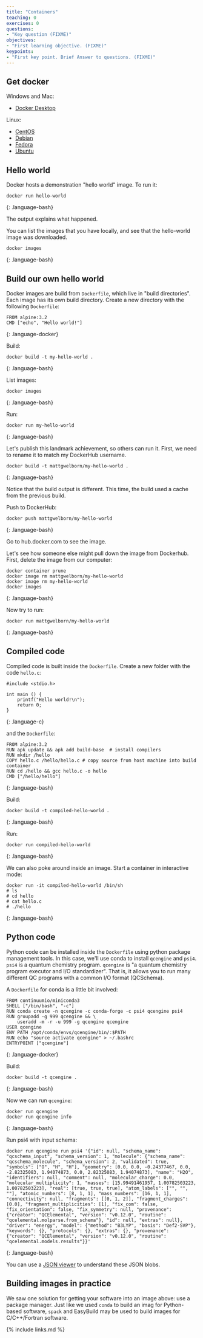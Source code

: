 ```yaml
---
title: "Containers"
teaching: 0
exercises: 0
questions:
- "Key question (FIXME)"
objectives:
- "First learning objective. (FIXME)"
keypoints:
- "First key point. Brief Answer to questions. (FIXME)"
---
```

## Get docker

Windows and Mac:

* [Docker Desktop](https://www.docker.com/products/docker-desktop)

Linux:

* [CentOS](https://docs.docker.com/install/linux/docker-ce/centos/)
* [Debian](https://docs.docker.com/install/linux/docker-ce/debian/)
* [Fedora](https://docs.docker.com/install/linux/docker-ce/fedora/)
* [Ubuntu](https://docs.docker.com/install/linux/docker-ce/ubuntu/)

## Hello world

Docker hosts a demonstration "hello world" image. To run it:

~~~
docker run hello-world
~~~
{: .language-bash}

The output explains what happened.

You can list the images that you have locally, and see that the hello-world image was downloaded.

~~~
docker images
~~~
{: .language-bash}


## Build our own hello world

Docker images are build from `Dockerfile`, which live in "build directories". Each image has its own build directory. Create a new directory with the following `Dockerfile`:

~~~
FROM alpine:3.2
CMD ["echo", "Hello world!"]
~~~
{: .language-docker}

Build:

~~~
docker build -t my-hello-world .
~~~
{: .language-bash}

List images:

~~~
docker images
~~~
{: .language-bash}

Run:

~~~
docker run my-hello-world
~~~
{: .language-bash}

Let's publish this landmark achievement, so others can run it. First, we need to rename it to match my DockerHub username.

~~~
docker build -t mattgwelborn/my-hello-world .
~~~
{: .language-bash}

Notice that the build output is different. This time, the build used a cache from the previous build.

Push to DockerHub:

~~~
docker push mattgwelborn/my-hello-world
~~~
{: .language-bash}

Go to hub.docker.com to see the image.

Let's see how someone else might pull down the image from Dockerhub. First, delete the image from our computer:

~~~
docker container prune
docker image rm mattgwelborn/my-hello-world
docker image rm my-hello-world
docker images
~~~
{: .language-bash}


Now try to run:

~~~
docker run mattgwelborn/my-hello-world
~~~
{: .language-bash}

## Compiled code

Compiled code is built inside the `Dockerfile`. Create a new folder with the code `hello.c`:

~~~
#include <stdio.h>

int main () {
    printf("Hello world!\n");
    return 0;
}
~~~
{: .language-c}

and the `Dockerfile`:

~~~
FROM alpine:3.2
RUN apk update && apk add build-base  # install compilers
RUN mkdir /hello
COPY hello.c /hello/hello.c # copy source from host machine into build container
RUN cd /hello && gcc hello.c -o hello
CMD ["/hello/hello"]
~~~
{: .language-bash}

Build:

~~~
docker build -t compiled-hello-world .
~~~
{: .language-bash}

Run:

~~~
docker run compiled-hello-world
~~~
{: .language-bash}

We can also poke around inside an image. Start a container in interactive mode:

~~~
docker run -it compiled-hello-world /bin/sh
# ls
# cd hello
# cat hello.c
# ./hello
~~~
{: .language-bash}

## Python code

Python code can be installed inside the `Dockerfile` using python package management tools. In this case, we'll use conda to install `qcengine` and `psi4`. `psi4` is a quantum chemistry program. `qcengine` is "a quantum chemistry program executor and I/O standardizer". That is, it allows you to run many different QC programs with a common I/O format (QCSchema).

A `Dockerfile` for conda is a little bit involved:

~~~
FROM continuumio/miniconda3
SHELL ["/bin/bash", "-c"]
RUN conda create -n qcengine -c conda-forge -c psi4 qcengine psi4
RUN groupadd -g 999 qcengine && \
    useradd -m -r -u 999 -g qcengine qcengine
USER qcengine
ENV PATH /opt/conda/envs/qcengine/bin/:$PATH
RUN echo "source activate qcengine" > ~/.bashrc
ENTRYPOINT ["qcengine"]
~~~
{: .language-docker}


Build:

~~~
docker build -t qcengine .
~~~
{: .language-bash}

Now we can run `qcengine`:

~~~
docker run qcengine
docker run qcengine info
~~~
{: .language-bash}

Run psi4 with input schema:

~~~
docker run qcengine run psi4 '{"id": null, "schema_name": "qcschema_input", "schema_version": 1, "molecule": {"schema_name": "qcschema_molecule", "schema_version": 2, "validated": true, "symbols": ["O", "H", "H"], "geometry": [0.0, 0.0, -0.24377467, 0.0, -2.82325083, 1.94074873, 0.0, 2.82325083, 1.94074873], "name": "H2O", "identifiers": null, "comment": null, "molecular_charge": 0.0, "molecular_multiplicity": 1, "masses": [15.99491461957, 1.00782503223, 1.00782503223], "real": [true, true, true], "atom_labels": ["", "", ""], "atomic_numbers": [8, 1, 1], "mass_numbers": [16, 1, 1], "connectivity": null, "fragments": [[0, 1, 2]], "fragment_charges": [0.0], "fragment_multiplicities": [1], "fix_com": false, "fix_orientation": false, "fix_symmetry": null, "provenance": {"creator": "QCElemental", "version": "v0.12.0", "routine": "qcelemental.molparse.from_schema"}, "id": null, "extras": null}, "driver": "energy", "model": {"method": "B3LYP", "basis": "Def2-SVP"}, "keywords": {}, "protocols": {}, "extras": {}, "provenance": {"creator": "QCElemental", "version": "v0.12.0", "routine": "qcelemental.models.results"}}'
~~~
{: .language-bash}

You can use a [JSON viewer](http://jsonviewer.stack.hu/) to understand these JSON blobs.

## Building images in practice

We saw one solution for getting your software into an image above: use a package manager. Just like we used `conda` to build an imag for Python-based software, `spack` and EasyBuild may be used to build images for C/C++/Fortran software.

{% include links.md %}

